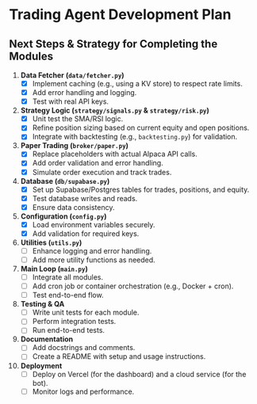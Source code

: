 # Trading Agent Development Plan

## Next Steps & Strategy for Completing the Modules

1. **Data Fetcher (`data/fetcher.py`)**
   - [x] Implement caching (e.g., using a KV store) to respect rate limits.
   - [x] Add error handling and logging.
   - [x] Test with real API keys.

2. **Strategy Logic (`strategy/signals.py` & `strategy/risk.py`)**
   - [x] Unit test the SMA/RSI logic.
   - [x] Refine position sizing based on current equity and open positions.
   - [x] Integrate with backtesting (e.g., `backtesting.py`) for validation.

3. **Paper Trading (`broker/paper.py`)**
   - [x] Replace placeholders with actual Alpaca API calls.
   - [x] Add order validation and error handling.
   - [x] Simulate order execution and track trades.

4. **Database (`db/supabase.py`)**
   - [x] Set up Supabase/Postgres tables for trades, positions, and equity.
   - [x] Test database writes and reads.
   - [x] Ensure data consistency.

5. **Configuration (`config.py`)**
   - [x] Load environment variables securely.
   - [x] Add validation for required keys.

6. **Utilities (`utils.py`)**
   - [ ] Enhance logging and error handling.
   - [ ] Add more utility functions as needed.

7. **Main Loop (`main.py`)**
   - [ ] Integrate all modules.
   - [ ] Add cron job or container orchestration (e.g., Docker + cron).
   - [ ] Test end-to-end flow.

8. **Testing & QA**
   - [ ] Write unit tests for each module.
   - [ ] Perform integration tests.
   - [ ] Run end-to-end tests.

9. **Documentation**
   - [ ] Add docstrings and comments.
   - [ ] Create a README with setup and usage instructions.

10. **Deployment**
    - [ ] Deploy on Vercel (for the dashboard) and a cloud service (for the bot).
    - [ ] Monitor logs and performance.
